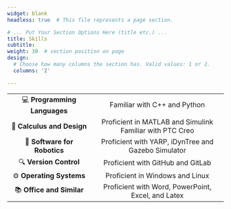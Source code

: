 ```yaml
---
widget: blank
headless: true  # This file represents a page section.

# ... Put Your Section Options Here (title etc.) ...
title: Skills
subtitle:
weight: 30  # section position on page
design:
  # Choose how many columns the section has. Valid values: 1 or 2.
  columns: '2'

---
```


|||
|:----------:|:---------------:|
|💻 **Programming Languages**  | Familiar with C++ and Python |
|🔧 **Calculus and Design**  | Proficient in MATLAB and Simulink <br> Familiar with PTC Creo |
|🤖 **Software for Robotics**  | Proficient with YARP, iDynTree and Gazebo Simulator |
|🔍 **Version Control**  | Proficient with GitHub and GitLab |
|⚙️ **Operating Systems**  | Proficient in Windows and Linux |
|📚 **Office and Similar**  | Proficient with Word, PowerPoint, Excel, and Latex |
